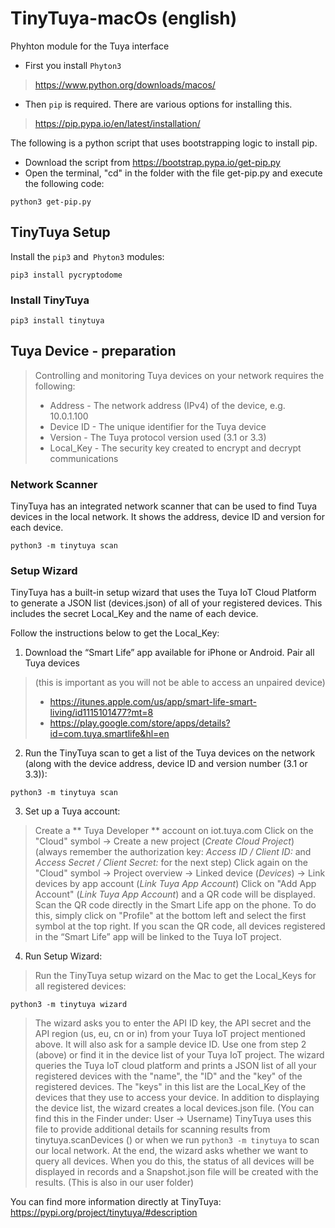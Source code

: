 # TinyTuya-macOs (english)
Phyhton module for the Tuya interface

* First you install `Phyton3`
> https://www.python.org/downloads/macos/

* Then `pip` is required.
There are various options for installing this.
> https://pip.pypa.io/en/latest/installation/


The following is a python script that uses bootstrapping logic to install pip.
* Download the script from https://bootstrap.pypa.io/get-pip.py
* Open the terminal, "cd" in the folder with the file get-pip.py and execute the following code:

````
python3 get-pip.py
````

## TinyTuya Setup
Install the `pip3` and` Phyton3` modules:
````
pip3 install pycryptodome
`````

### Install TinyTuya
```
pip3 install tinytuya
```

## Tuya Device - preparation
> Controlling and monitoring Tuya devices on your network requires the following:
> * Address - The network address (IPv4) of the device, e.g. 10.0.1.100
> * Device ID - The unique identifier for the Tuya device
> * Version - The Tuya protocol version used (3.1 or 3.3)
> * Local_Key - The security key created to encrypt and decrypt communications

### Network Scanner
TinyTuya has an integrated network scanner that can be used to find Tuya devices in the local network.
It shows the address, device ID and version for each device.
````
python3 -m tinytuya scan

````

### Setup Wizard
TinyTuya has a built-in setup wizard that uses the Tuya IoT Cloud Platform to generate a JSON list (devices.json) of all of your registered devices. This includes the secret Local_Key and the name of each device.

Follow the instructions below to get the Local_Key:
 1. Download the “Smart Life” app available for iPhone or Android. Pair all Tuya devices
 > (this is important as you will not be able to access an unpaired device)
 > * https://itunes.apple.com/us/app/smart-life-smart-living/id1115101477?mt=8
 > * https://play.google.com/store/apps/details?id=com.tuya.smartlife&hl=en
 2. Run the TinyTuya scan to get a list of the Tuya devices on the network (along with the device address, device ID and version number (3.1 or 3.3)):
````
python3 -m tinytuya scan

````
3. Set up a Tuya account:
> Create a ** Tuya Developer ** account on iot.tuya.com
> Click on the "Cloud" symbol -> Create a new project (*Create Cloud Project*) (always remember the authorization key: *Access ID / Client ID:* and *Access Secret / Client Secret:* for the next step)
> Click again on the "Cloud" symbol -> Project overview -> Linked device (*Devices*) -> Link devices by app account (*Link Tuya App Account*)
> Click on "Add App Account" (*Link Tuya App Account*) and a QR code will be displayed. Scan the QR code directly in the Smart Life app on the phone. To do this, simply click on "Profile" at the bottom left and select the first symbol at the top right. If you scan the QR code, all devices registered in the “Smart Life” app will be linked to the Tuya IoT project.
4. Run Setup Wizard:
> Run the TinyTuya setup wizard on the Mac to get the Local_Keys for all registered devices:
````
python3 -m tinytuya wizard
````
> The wizard asks you to enter the API ID key, the API secret and the API region (us, eu, cn or in) from your Tuya IoT project mentioned above. It will also ask for a sample device ID. Use one from step 2 (above) or find it in the device list of your Tuya IoT project.
> The wizard queries the Tuya IoT cloud platform and prints a JSON list of all your registered devices with the "name", the "ID" and the "key" of the registered devices. The "keys" in this list are the Local_Key of the devices that they use to access your device.
> In addition to displaying the device list, the wizard creates a local devices.json file. (You can find this in the Finder under: User -> Username) TinyTuya uses this file to provide additional details for scanning results from tinytuya.scanDevices () or when we run `python3 -m tinytuya` to scan our local network.
> At the end, the wizard asks whether we want to query all devices. When you do this, the status of all devices will be displayed in records and a Snapshot.json file will be created with the results. (This is also in our user folder)


You can find more information directly at TinyTuya: https://pypi.org/project/tinytuya/#description
